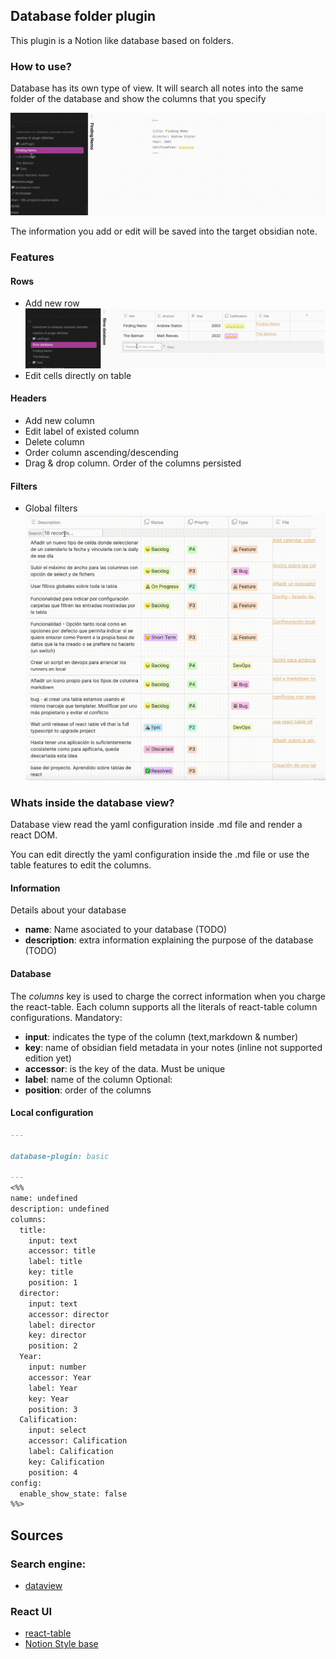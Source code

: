 ## Database folder plugin
This plugin is a Notion like database based on folders.

### How to use?
Database has its own type of view. It will search all notes into the same folder of the database and show the columns that you specify

![TablePresentation.gif](docs/resources/TablePresentation.gif)

The information you add or edit will be saved into the target obsidian note.

### Features
#### Rows
- Add new row
![AddNewRow.gif](docs/resources/AddNewRow.gif)
- Edit cells directly on table
#### Headers
- Add new column
- Edit label of existed column
- Delete column
- Order column ascending/descending
-  Drag & drop column. Order of the columns persisted
#### Filters
- Global filters
![GlobalFilter.gif](docs/resources/GlobalFilter.gif)

### Whats inside the database view?
Database view read the yaml configuration inside .md file and render a react DOM.

You can edit directly the yaml configuration inside the .md file or use the table features to edit the columns.
#### Information
Details about your database
- **name**: Name asociated to your database (TODO)
- **description**: extra information explaining the purpose of the database (TODO)
#### Database
The *columns* key is used to charge the correct information when you charge the react-table. Each column supports all the literals of react-table column configurations. 
Mandatory:
- **input**: indicates the type of the column (text,markdown & number)
- **key**: name of obsidian field metadata in your notes (inline not supported edition yet)
- **accessor**: is the key of the data. Must be unique
- **label**: name of the column
Optional:
- **position**: order of the columns
#### Local configuration

```markdown
---

database-plugin: basic

---
<%%
name: undefined
description: undefined
columns:
  title:
    input: text
    accessor: title
    label: title
    key: title
    position: 1
  director:
    input: text
    accessor: director
    label: director
    key: director
    position: 2
  Year:
    input: number
    accessor: Year
    label: Year
    key: Year
    position: 3
  Calification:
    input: select
    accessor: Calification
    label: Calification
    key: Calification
    position: 4
config:
  enable_show_state: false
%%>
```

## Sources
### Search engine:
- [dataview](https://github.com/blacksmithgu/obsidian-dataview)
### React UI
- [react-table](https://github.com/TanStack/react-table)
- [Notion Style base](https://github.com/archit-p/editable-react-table)